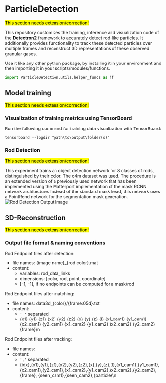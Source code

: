 # ParticleDetection

<mark>This section needs extension/correction!</mark>

This repository customizes the training, inference and visualization code of the **Detectron2** framework to accurately detect rod-like particles. It additionally provides functionality to track these detected particles over multiple frames and reconstruct 3D representations of these observed granular gases.

Use it like any other python package, by installing it in your environment and
then importing it in your scripts/modules/functions.
```python
import ParticleDetection.utils.helper_funcs as hf
```

## Model training

<mark>This section needs extension/correction!</mark>

### Visualization of training metrics using TensorBoard
Run the following command for training data visualization with TensorBoard:
```shell
tensorboard --logdir "path\to\output\folder(s)"
```

### Rod Detection

<mark>This section needs extension/correction!</mark>

This experiment trains an object detection network for 8 classes of rods, 
distinguished by their color. The c4m dataset was used.
The procedure is an extended version of a previously used network that has been implemented using the Matterport implementation of the mask RCNN network architecture.
Instead of the standard mask head, this network uses a PointRend network for the segmentation mask generation.
![Rod Detection Output Image](https://user-images.githubusercontent.com/34780470/214838680-4474e35c-4277-4ac9-8649-3940aa122eeb.jpg)


## 3D-Reconstruction

<mark>This section needs extension/correction!</mark>

### Output file format & naming conventions
Rod Endpoint files after detection:
- file names: {image name}_{rod color}.mat
- content:
  - variables: rod_data_links
  - dimensions: [color, rod, point, coordinate]
  - [-1, -1], if no endpoints can be computed for a mask/rod


Rod Endpoint files after matching:
- file names: data3d_{color}/{frame:05d}.txt
- content:
  - `' '` separated
  - {x1} {y1} {z1} {x2} {y2} {z2} {x} {y} {z} {l} {x1_cam1} {y1_cam1} {x2_cam1} 
    {y2_cam1} {x1_cam2} {y1_cam2} {x2_cam2} {y2_cam2} {frame}\n


Rod Endpoint files after tracking:
- file names: 
- content:
  - `','` separated
  - {idx},{x1},{y1},{z1},{x2},{y2},{z2},{x},{y},{z},{l},{x1_cam1},{y1_cam1},
    {x2_cam1},{y2_cam1},{x1_cam2},{y1_cam2},{x2_cam2},{y2_cam2},{frame},
    {seen_cam1},{seen_cam2},{particle}\n